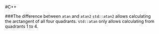 #C++


###The difference between `atan` and `atan2`
`std::atan2` allows calculating the arctangent of all four quadrants. `std::atan` only allows calculating from quadrants 1 to 4.

